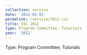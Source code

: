 ```yaml
---
collection: service
date: '2012-01-01'
permalink: /service/2012-isc
title: ISC 2012
type: Program Committee, Tutorials
year: '2012'
---
```


Type: Program Committee, Tutorials
